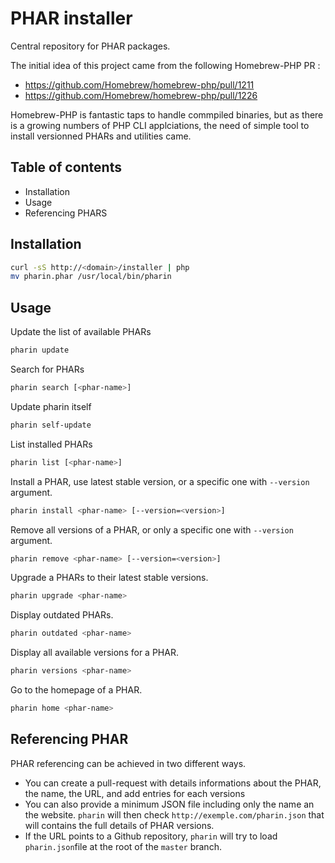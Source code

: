 # PHAR installer

Central repository for PHAR packages.

The initial idea of this project came from the following Homebrew-PHP PR :
* https://github.com/Homebrew/homebrew-php/pull/1211
* https://github.com/Homebrew/homebrew-php/pull/1226

Homebrew-PHP is fantastic taps to handle commpiled binaries, but as there is a growing numbers of PHP CLI applciations, the need of simple tool to install versionned PHARs and utilities came.

## Table of contents

* Installation
* Usage
* Referencing PHARS

## Installation

```sh
curl -sS http://<domain>/installer | php
mv pharin.phar /usr/local/bin/pharin
```

## Usage

Update the list of available PHARs

```sh
pharin update
```

Search for PHARs

```sh
pharin search [<phar-name>]
```

Update pharin itself

```sh
pharin self-update
```

List installed PHARs

```sh
pharin list [<phar-name>]
```

Install a PHAR, use latest stable version, or a specific one with `--version` argument.

```sh
pharin install <phar-name> [--version=<version>]
```

Remove all versions of a PHAR, or only a specific one with `--version` argument.

```sh
pharin remove <phar-name> [--version=<version>]
```

Upgrade a PHARs to their latest stable versions.

```sh
pharin upgrade <phar-name>
```

Display outdated PHARs.

```sh
pharin outdated <phar-name>
```

Display all available versions for a PHAR.

```sh
pharin versions <phar-name>
```

Go to the homepage of a PHAR.

```sh
pharin home <phar-name>
```

## Referencing PHAR

PHAR referencing can be achieved in two different ways.
* You can create a pull-request with details informations about the PHAR, the name, the URL, and add entries for each versions
* You can also provide a minimum JSON file including only the name an the website. `pharin` will then check `http://exemple.com/pharin.json` that will contains the full details of PHAR versions.
* If the URL points to a Github repository, `pharin` will try to load `pharin.json`file at the root of the `master` branch.

